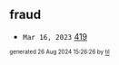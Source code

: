 ## fraud


* <code>Mar 16, 2023</code> [419](2023-03-16T08-28-05-419.md)

<sup><sub>generated 26 Aug 2024 15:26:26 by <a href='https://github.com/senorprogrammer/til'>til</a></sub></sup>
